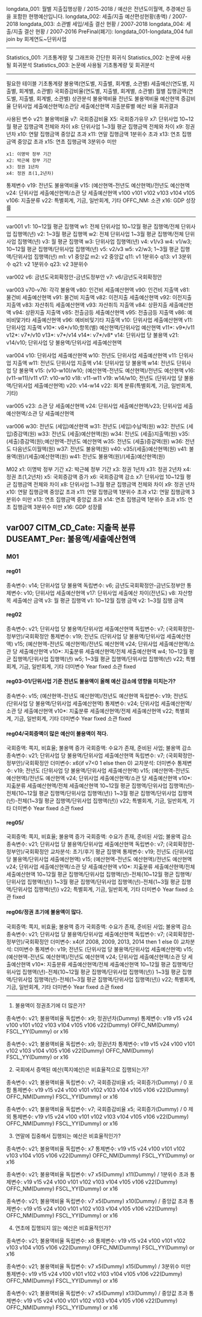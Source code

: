 longdata_001: 월별 지출집행상황 / 2015-2018 / 예산은 전년도이월액, 추경예산 등을 포함한 현행예산입니다.
longdata_002: 세출/지출 예산편성현황(총액) / 2007-2018
longdata_003: 소관별 세입/세출 결산 현황 / 2007-2018
longdata_004: 세출/지출 결산 현황 / 2007-2016
PreFinal(폐기): longdata_001-longdata_004 full join by 회계연도~단위사업

---

Statistics_001: 기초통계량 및 그래프와 간단한 회귀식
Statistics_002: 논문에 사용될 회귀분석
Statistics_003: 논문에 사용될 기초통계량 및 회귀분석

---

필요한 테이블
  기초통계량
    불용액(연도별, 지출별, 회계별, 소관별)
    세출예산(연도별, 지출별, 회계별, 소관별)
    국회증감비율(연도별, 지출별, 회계별, 소관별)
    월별 집행금액(연도별, 지출별, 회계별, 소관별)
  상관분석
    불용액비율
    전년도 불용액비율
    예산현액 증감비율
    단위사업 세출예산현액/소관당 세출예산현액
    지출분류별 예산 비율
  회귀결과



사용된 변수
    v21: 불용액비율
    v7: 국회증감비율
    X5: 국회증가유무
    x7: 단위사업 10~12월 평균 집행금액 전체와 차이
    x8: 단위사업 1~3월 평균 집행금액 전체와 차이
    x9: 정권년차
    x10: 연말 집행금액 중앙값 초과
    x11: 연말 집행금액 1분위수 초과
    x13: 연초 집행금액 중앙값 초과
    x15: 연초 집행금액 3분위수 미만

    x1: 이명박 정부 기간
    x2: 박근혜 정부 기간
    x3: 정권 1년차
    x4: 정권 초(1,2년차)

  통제변수
    v19: 전년도 불용액비율
    v15: (예산현액-전년도 예산현액)/전년도 예산현액
    v24: 단위사업 세출예산현액/소관 당 세출예산현액
    v100 v101 v102 v103 v104 v105 v106: 지출분류
    v22: 특별회계, 기금, 일반회계, 기타
    OFFC_NM: 소관
    x16: GDP 성장률

---

var001
  v1: 10~12월 평균 집행액
  w1: 전체 단위사업 10~12월 평균 집행액/전체 단위사업 집행액(년)
  v2: 1~3월 평균 집행액
  w2: 전체 단위사업 1~3월 평균 집행액/전체 단위사업 집행액(년)
  v3: 월 평균 집행액
  w3: 단위사업 집행액(년)
  v4: v1/v3
  w4: v1/w3; 10~12월 평균 집행액/단위사업 집행액(년)
  v5: v2/v3
  w5: v2/w3; 1~3월 평균 집행액/단위사업 집행액(년)
  m1: v1 중앙값
  m2: v2 중앙값
  q11: v1 1분위수
  q13: v1 3분위수
  q21: v2 1분위수
  q23: v2 3분위수

var002
  v6: 금년도국회확정안-금년도정부안
  v7: v6/금년도국회확정안

var003
  v70-v76: 각각 불용액
  v80: 인건비 세출예산현액
  v90: 인건비 지출액
  v81: 물건비 세출예산현액
  v91: 물건비 지출액
  v82: 이전지출 세출예산현액
  v92: 이전지출 지출액
  v83: 자산취득 세출예산현액
  v93: 자산취득 지출액
  v84: 상환지출 세출예산현액
  v94: 상환지출 지출액
  v85: 전츨금등 세출예산현액
  v95: 전출금등 지출액
  v86: 예비비맟가타 세출예산현액
  v96: 예비비및기타 지출액
  v10: 단위사업 세출예산현액
  v11: 단위사업 지출액
  v10*: v8*/v10;항목(별) 예산현액/단위사업 예산현액
  v11*: v9*/v11
  v12*: v7*/v10
  v13*: v7*/v14
  v14*: v7*/v8*
  v14: 단위사업 당 불용액
  v21: v14/v10; 단위사업 당 불용액/단위사업 세출예산현액

var004
  v10: 단위사업 세출예산현액
  w10: 전년도 단위사업 세출예산현액
  v11: 단위사업 지출액
  w11: 전년도 단위사업 지출액
  v14: 단위사업 당 불용액
  w14: 전년도 단위사업 당 불용액
  v15: (v10-w10)/w10; (예산현액-전년도 예산현액)/전년도 예산현액
  v16: (v11-w11)/v11
  v17: v10-w10
  v18: v11-w11
  v19: w14/w10; 전년도 (단위사업 당 불용액/단위사업 세출예산현액)
  v20: v14-w14
  v22: 회계 분류(특별회계, 기금, 일반회계, 기타)

var005
  v23: 소관 당 세출예산현액
  v24: 단위사업 세출예산현액/v23; 단위사업 세출예산현액/소관 당 세출예산현액

var006
  w30: 전년도 (세입)예산현액
  w31: 전년도 (세입)수납액(원)
  w32: 전년도 (세입)증감액(원)
  w33: 전년도 (세출)예산현액(원)
  w34: 전년도 (세출)지출액(원)
  v35: (세출)증감액(원);예산현액-전년도 예산현액
  w35: 전년도 (세출)증감액(원)
  w36: 전년도 다음년도이월액(원)
  w37: 전년도 불용액(원)
  v40: v35/(세출)예산현액(원)
  v41: 불용액(원)/(세출)예산현액(원)
  w41: 전년도 불용액(원)/(세출)예산현액(원)

M02
  x1: 이명박 정부 기간
  x2: 박근혜 정부 기간
  x3: 정권 1년차
  x31: 정권 2년차
  x4: 정권 초(1,2년차)
  x5: 국회증감액 증가
  x6: 국회증감액 감소
  x7: 단위사업 10~12월 평균 집행금액 전체와 차이
  x8: 단위사업 1~3월 평균 집행금액 전체와 차이
  x9: 정권 년차
  x10: 연말 집행금액 중앙값 초과
  x11: 연말 집행금액 1분위수 초과
  x12: 연말 집행금액 3분위수 미만
  x13: 연초 집행금액 중앙값 초과
  x14: 연초 집행금액 1분위수 초과
  x15: 연초 집행금액 3분위수 미만
  x16: GDP 성장률

var007
  CITM_CD_Cate: 지출목 분류
  DUSEAMT_Per: 불용액/세출예산현액
---

### M01
#### reg01
종속변수: v14; 단위사업 당 불용액
독립변수: v6; 금년도국회확정안-금년도정부안
통제변수:
  v10; 단위사업 세출예산현액
  v17: 단위사업 세출예산 차이(전년도)
  v8: 자산항목 세출예산 금액
  v3: 월 평균 집행액
  v1: 10~12월 집행 금액
  v2: 1~3월 집행 금액

#### reg02
종속변수: v21; 단위사업 당 불용액/단위사업 세출예산현액
독립변수: v7; (국회확정안-정부안)/국회확정안
통제변수:
  v19; 전년도 (단위사업 당 불용액/단위사업 세출예산현액)
  v15; (예산현액-전년도 예산현액)/전년도 예산현액
  v24; 단위사업 세출예산현액/소관 당 세출예산현액
  v10*: 지춟분류 세출예산현액/전체 세출예산현액
  w4; 10~12월 평균 집행액/단위사업 집행액(년)
  w5; 1~3월 평균 집행액/단위사업 집행액(년)
  v22; 특별회계, 기금, 일반회계, 기타 더미변수
  Year fixed
  소관 fixed

#### reg03-01/단위사업 기준 전년도 불용액이 올해 예산 감소에 영향을 미치는가?
종속변수: v15; (예산현액-전년도 예산현액)/전년도 예산현액
독립변수: v19; 전년도 (단위사업 당 불용액/단위사업 세출예산현액)
통제변수:
  v24; 단위사업 세출예산현액/소관 당 세출예산현액
  v10*: 지춟분류 세출예산현액/전체 세출예산현액
  v22; 특별회계, 기금, 일반회계, 기타 더미변수
  Year fixed
  소관 fixed

#### reg04/국회증액이 많은 예산이 불용액이 적다.
  국회증액: 쪽지, 비효율; 불용액 증가
  국회증액: 수요가 존재, 준비된 사업; 불용액 감소
종속변수: v21; 단위사업 당 불용액/단위사업 세출예산현액
독립변수: v7; (국회확정안-정부안)/국회확정안
  더미변수: x6(if v7<0 1 else then 0)
  교차분석: 더미변수
통제변수:
  v19; 전년도 (단위사업 당 불용액/단위사업 세출예산현액)
  v15; (예산현액-전년도 예산현액)/전년도 예산현액
  v24; 단위사업 세출예산현액/소관 당 세출예산현액
  v10*: 지춟분류 세출예산현액/전체 세출예산현액
    10~12월 평균 집행액/단위사업 집행액(년)-전체{10~12월 평균 집행액/단위사업 집행액(년)}
    1~3월 평균 집행액/단위사업 집행액(년)-전체{1~3월 평균 집행액/단위사업 집행액(년)}
  v22; 특별회계, 기금, 일반회계, 기타 더미변수
  Year fixed
  소관 fixed

#### reg05/
  국회증액: 쪽지, 비효율; 불용액 증가
  국회증액: 수요가 존재, 준비된 사업; 불용액 감소
종속변수: v21; 단위사업 당 불용액/단위사업 세출예산현액
독립변수: v7; (국회확정안-정부안)/국회확정안
  교차분석: 초기/후기 평균 집행액
통제변수:
  v19; 전년도 (단위사업 당 불용액/단위사업 세출예산현액)
  v15; (예산현액-전년도 예산현액)/전년도 예산현액
  v24; 단위사업 세출예산현액/소관 당 세출예산현액
  v10*: 지춟분류 세출예산현액/전체 세출예산현액
    10~12월 평균 집행액/단위사업 집행액(년)-전체{10~12월 평균 집행액/단위사업 집행액(년)}
    1~3월 평균 집행액/단위사업 집행액(년)-전체{1~3월 평균 집행액/단위사업 집행액(년)}
  v22; 특별회계, 기금, 일반회계, 기타 더미변수
  Year fixed
  소관 fixed

#### reg06/정권 초기에 불용액이 많다.
  국회증액: 쪽지, 비효율; 불용액 증가
  국회증액: 수요가 존재, 준비된 사업; 불용액 감소
종속변수: v21; 단위사업 당 불용액/단위사업 세출예산현액
독립변수: v7; (국회확정안-정부안)/국회확정안
  더미변수: x4(if 2008, 2009, 2013, 2014 then 1 else 0)
  교차분석: 더미변수
통제변수:
v19; 전년도 (단위사업 당 불용액/단위사업 세출예산현액)
v15; (예산현액-전년도 예산현액)/전년도 예산현액
v24; 단위사업 세출예산현액/소관 당 세출예산현액
v10*: 지출분류 세출예산현액/전체 세출예산현액
  10~12월 평균 집행액/단위사업 집행액(년)-전체{10~12월 평균 집행액/단위사업 집행액(년)}
  1~3월 평균 집행액/단위사업 집행액(년)-전체{1~3월 평균 집행액/단위사업 집행액(년)}
v22; 특별회계, 기금, 일반회계, 기타 더미변수
Year fixed
소관 fixed


---

1. 불용액이 정권초기에 더 많은가?

종속변수: v21; 불용액비율
독립변수: x9; 정권년차(Dummy)
통제변수: v19 v15 v24 v100 v101 v102 v103 v104 v105 v106 v22(Dummy) OFFC_NM(Dummy) FSCL_YY(Dummy) or x16

종속변수: v21; 불용액비율
독립변수: x9; 정권년차
통제변수: v19 v15 v24 v100 v101 v102 v103 v104 v105 v106 v22(Dummy) OFFC_NM(Dummy) FSCL_YY(Dummy) or x16

2. 국회에서 증액된 예산(쪽지예산)은 비효율적으로 집행되는가?

종속변수: v21; 불용액비율
독립변수: v7; 국회증감비율 x5; 국회증가(Dummy) / 0 포함
통제변수: v19 v15 v24 v100 v101 v102 v103 v104 v105 v106 v22(Dummy) OFFC_NM(Dummy) FSCL_YY(Dummy) or x16

종속변수: v21; 불용액비율
독립변수: v7; 국회증감비율 x5; 국회증가(Dummy) / 0 제외
통제변수: v19 v15 v24 v100 v101 v102 v103 v104 v105 v106 v22(Dummy) OFFC_NM(Dummy) FSCL_YY(Dummy) or x16

3. 연말에 집중해서 집행되는 예산은 비효율적인가?

종속변수: v21; 불용액비율
독립변수: x7
통제변수: v19 v15 v24 v100 v101 v102 v103 v104 v105 v106 v22(Dummy) OFFC_NM(Dummy) FSCL_YY(Dummy) or x16

종속변수: v21; 불용액비율
독립변수: v7 x5(Dummy) x11(Dummy) / 1분위수 초과
통제변수: v19 v15 v24 v100 v101 v102 v103 v104 v105 v106 v22(Dummy) OFFC_NM(Dummy) FSCL_YY(Dummy) or x16

종속변수: v21; 불용액비율
독립변수: v7 x5(Dummy) x10(Dummy) / 중앙값 초과
통제변수: v19 v15 v24 v100 v101 v102 v103 v104 v105 v106 v22(Dummy) OFFC_NM(Dummy) FSCL_YY(Dummy) or x16

4. 연초에 집행되지 않는 예산은 비효율적인가?

종속변수: v21; 불용액비율
독립변수: x8
통제변수: v19 v15 v24 v100 v101 v102 v103 v104 v105 v106 v22(Dummy) OFFC_NM(Dummy) FSCL_YY(Dummy) or x16

종속변수: v21; 불용액비율
독립변수: v7 x5(Dummy) x15(Dummy) / 3분위수 미만
통제변수: v19 v15 v24 v100 v101 v102 v103 v104 v105 v106 v22(Dummy) OFFC_NM(Dummy) FSCL_YY(Dummy) or x16

종속변수: v21; 불용액비율
독립변수: v7 x5(Dummy) x13(Dummy) / 중앙값 초과
통제변수: v19 v15 v24 v100 v101 v102 v103 v104 v105 v106 v22(Dummy) OFFC_NM(Dummy) FSCL_YY(Dummy) or x16
